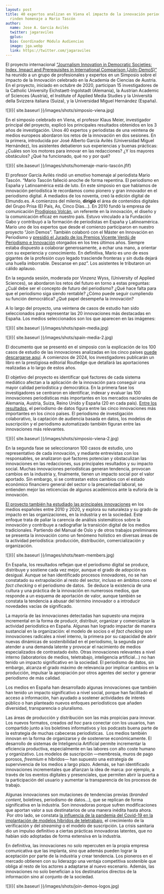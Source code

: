 ```yaml
---
layout: post
title: 40 expertos analizan en Viena el impacto de la innovación periodística y
  rinden homenaje a Mario Tascón
author:
  name: Jose A. García Avilés
  twitter: jagaraviles
  gplus:  
  bio: Coordinador Módulo Audiencias
  image: jga.webp
  link: https://twitter.com/jagaraviles
---
```

El proyecto internacional [“Journalism Innovation in Democratic Societies: Index, Impact and Prerequisites in International Comparison (JoIn-DemoS)”](https://innovations-in-journalism.com/nuestro-proyecto) ha reunido a un grupo de profesionales y expertos en un Simposio sobre el impacto de la Innovación celebrado en la Academia de Ciencias de Austria. En el proyecto, iniciado en octubre de 2020, participan 15 investigadores de la Catholic University Eichstaett-Ingolstadt (Alemania), la Austrian Academic of Sciences (Austria), el Institute of Applied Media Studies y la Università della Svizzera italiana (Suiza), y la Universidad Miguel Hernández (España).

![]({{ site.baseurl }}/images/shots/simposio-viena.jpg)

En el simposio celebrado en Viena, el profesor Klaus Meier, investigador principal del proyecto, explicó los principales resultados obtenidos en los 3 años de investigación. Unos 40 expertos y periodistas de una veintena de medios europeos abordaron los retos de la innovación en dos sesiones. En la primera, introducida por José Alberto García Avilés (Universidad Miguel Hernández), los asistentes debatieron sus experiencias y buenas prácticas: ¿Cuáles son los motores para innovar en las redacciones? ¿Y los mayores obstáculos? ¿Qué ha funcionado, qué no y por qué?

![]({{ site.baseurl }}/images/shots/homenaje-mario-tascón.jfif)

El profesor García Avilés rindió un emotivo homenaje al periodista Mario Tascón. “Mario Tascón falleció anoche de forma repentina. El periodismo en España y Latinoamérica está de luto. En este simposio en que hablamos de innovación periodística le recordamos como pionero y gran innovador en el periodismo digital. A mediados de los noventa, creó la edición digital de Elmundo.es. A comienzos del milenio, **dirigió** el área de contenidos digitales del Grupo Prisa (El País, As, Cinco Días…). En 2010 fundó la empresa de comunicación [Prodigioso Volcán](https://www.prodigiosovolcan.com/), un referente en la innovación, el diseño y la comunicación eficaz en nuestro país. Estuvo vinculado a la Fundación Gabo y contribuyó a la formación de periodistas en España y Latinoamérica. Mario uno de los expertos que desde el comienzo participaron en nuestro proyecto “Join Demos”. También colaboró con el Máster en Innovación en Periodismo y [presidió el Jurado de los Premios Vicente Verdú de Periodismo e Innovación](https://mip.umh.es/blog/2023/03/31/reportaje-corrupcion-constructoras-cartel-asfalto-el-confidencial-vicente-verdu/) otorgados en los tres últimos años. Siempre estaba dispuesto a colaborar generosamente, a echar una mano, a orientar con su experiencia y conocimiento. En definitiva, Mario es uno de esos gigantes de la profesión cuyo legado trasciende fronteras y sin duda dejará una huella imborrable. Descanse en paz”. Los asistentes le tributaron un cálido aplauso.

En la segunda sesión, moderada por Vinzenz Wyss, (University of Applied Sciences), se abordaron los retos del futuro en torno a estas preguntas: ¿Cuál debe ser el concepto de futuro del periodismo? ¿Qué hace falta para que el periodismo siga siendo rentable? ¿Cómo puede seguir cumpliendo su función democrática? ¿Qué papel desempeña la innovación?

A lo largo del proyecto, una veintena de casos de estudio han sido seleccionados para representar las 20 innovaciones más destacadas en España. Los medios seleccionados son los que aparecen en las imágenes:

![]({{ site.baseurl }}/images/shots/spain-media.jpg)

![]({{ site.baseurl }}/images/shots/spain-media-2.jpg)

El documento que se presentó en el simposio con la explicación de los 100 casos de estudio de las innovaciones analizadas en los cinco países [puede descargarse aquí](https://drive.google.com/file/d/1ymZcTwOHeu41MiMGbrmcAAWGmgtcuQ03/view?usp=sharing). A comienzos de 2024, los investigadores publicarán un libro en la prestigiosa editorial Routledge que detallará las aportaciones realizadas a lo largo de estos años.

El objetivo del proyecto es identificar qué factores de cada sistema mediático afectan a la aplicación de la innovación para conseguir una mayor calidad periodística y democrática. En la primera fase los investigadores se centraron en identificar, indexar y evaluar las 100 innovaciones periodísticas más importantes en los mercados nacionales de Alemania, Austria, Suiza, Reino Unido y España (20 en cada país). [Entre los resultados](https://www.mdpi.com/2673-5172/3/4/46), el periodismo de datos figura entre las cinco innovaciones más importantes en los cinco países. El periodismo de investigación colaborativo, la captación de audiencia basada en datos, los modelos de suscripción y el periodismo automatizado también figuran entre las innovaciones más relevantes.

![]({{ site.baseurl }}/images/shots/simposio-viena-2.jpg)

En la segunda fase se seleccionaron 100 casos de estudio, uno representativo de cada innovación, y mediante entrevistas con los responsables, se analizaron qué factores potencian y obstaculizan las innovaciones en las redacciones, sus principales resultados y su impacto social. Muchas innovaciones periodísticas generan tendencia, provocan cambios en la industria y, finalmente, tienen un impacto social por el valor aportado. Sin embargo, si se contrastan estos cambios con el estado económico financiero general del sector o la precariedad laboral, se entienden mejor las reticencias de algunos académicos ante la euforia de la innovación.

[El proyecto también ha estudiado las principales innovaciones](https://innovations-in-journalism.com/2022/articulo-joindemos-publicado-en-epi) en los medios españoles entre 2010 y 2020, y explora su naturaleza y su grado de impacto en las organizaciones, en la industria y en la sociedad. Este enfoque trata de paliar la carencia de análisis sistemáticos sobre la innovación y contribuye a radiografiar la transición digital de los medios tradicionales. Partiendo del Manual de Oslo y de otros trabajos preliminares se presenta la innovación como un fenómeno holístico en diversas áreas de la actividad periodística: producción, distribución, comercialización y organización.

![]({{ site.baseurl }}/images/shots/team-members.jpg)

En España, los resultados reflejan que el periodismo digital se produce, distribuye y sostiene cada vez mejor, aunque el grado de adopción es desigual. Aunque se han identificado procesos innovadores, no se han constatado su extrapolación al resto del sector, incluso en ámbitos como el *fact checking* o el periodismo de datos.  Se deduce la existencia de una cultura y una práctica de la innovación en numerosos medios, que responde a un esquema de aportación de valor, aunque también se constata la tendencia a abusar del término innovador o a introducir novedades vacías de significado.

La mayoría de las innovaciones detectadas han supuesto una mejora incremental en la forma de producir, distribuir, organizar y comercializar la actividad periodística en España. Algunas han logrado impactar de manera sustancial en la organización: el modelo de socios o el *fact checking* son innovaciones radicales a nivel interno, la primera por su capacidad de abrir nuevas dinámicas de sostenibilidad en el periodismo, la segunda por atender a una demanda latente y provocar el nacimiento de medios especializados de contrastado éxito. Otras innovaciones relevantes a nivel interno (laboratorios de medios, teletrabajo, inteligencia artificial…) no han tenido un impacto significativo en la sociedad. El periodismo de datos, sin embargo, alcanza el grado máximo de relevancia por implicar cambios en la producción, impulsar la apropiación por otros agentes del sector y generar periodismo de más calidad.

Los medios en España han desarrollado algunas innovaciones que también han tenido un impacto significativo a nivel social, porque han facilitado el acceso a información, han ayudado a sostener actividades de interés público o han planteado nuevos enfoques periodísticos que añaden diversidad, transparencia o pluralismo.

Las áreas de producción y distribución son las más propicias para innovar. Los nuevos formatos, creados *ad hoc* para conectar con los usuarios, han compartido junto a los boletines informativos y los podcasts buena parte de la estrategia de muchas cabeceras periodísticas.  Los medios también innovan en la forma de organizarse y de sostenerse económicamente. El desarrollo de sistemas de Inteligencia Artificial permite incrementar la eficiencia productiva, especialmente en las labores con alto coste humano y organizativo. Los modelos de suscripción —membresía, muros de pago porosos, *freemium* e híbridos— han supuesto una estrategia de supervivencia de los medios a largo plazo. Además, se han identificado innovaciones incrementales que afianzan la idea de marca: por ejemplo, a través de los eventos digitales y presenciales, que permiten abrir la puerta a la participación del usuario y aumentar la transparencia de los procesos de trabajo. 

Algunas innovaciones son mutaciones de tendencias previas (*branded content*, boletines, periodismo de datos…), que se replican de forma significativa en la industria. Son innovadoras porque sufren modificaciones que aportan valor a sus destinatarios de una manera inédita hasta ahora.  Por otro lado, se constata [la influencia de la pandemia del Covid-19 en la implantación de modelos híbridos de teletrabajo](https://revistascientificas.uspceu.com/doxacomunicacion/article/view/1833), el crecimiento de la verificación y del *streaming* o el modelo de suscripción. La crisis sanitaria dio un impulso definitivo a ciertas prácticas innovadoras latentes, que no habían sido adoptadas de forma extensiva en la industria.

En definitiva, las innovaciones no solo repercuten en la propia empresa comunicativa que las implanta, sino que además pueden lograr la aceptación por parte de la industria y crear tendencia. Los pioneros en el mercado obtienen con su liderazgo una ventaja competitiva sostenible que obliga al resto de los actores a adaptarse al nuevo escenario. Además, las innovaciones no solo benefician a los destinatarios directos de la información sino al conjunto de la sociedad.

![]({{ site.baseurl }}/images/shots/join-demos-logos.jpg)